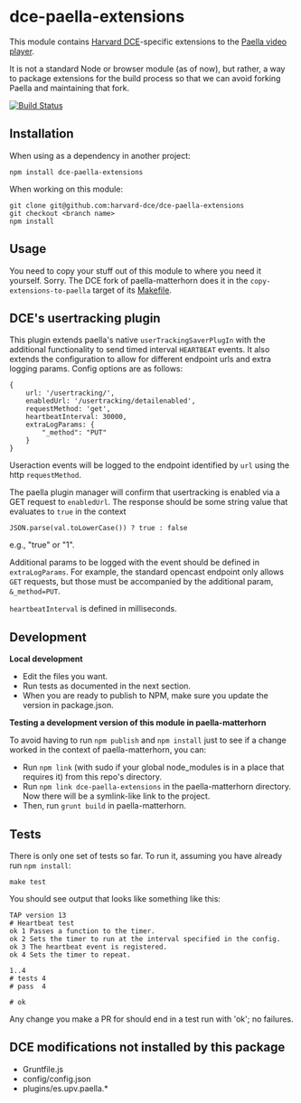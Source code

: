 dce-paella-extensions
=====================

This module contains [Harvard DCE](http://www.dce.harvard.edu/)-specific extensions to the [Paella video player](https://github.com/polimediaupv/paella).

It is not a standard Node or browser module (as of now), but rather, a way to package extensions for the build process so that we can avoid forking Paella and maintaining that fork.

[![Build Status](https://travis-ci.org/harvard-dce/dce-paella-extensions.svg)](https://travis-ci.org/harvard-dce/dce-paella-extensions)

Installation
------------

When using as a dependency in another project:

    npm install dce-paella-extensions

When working on this module:

    git clone git@github.com:harvard-dce/dce-paella-extensions
    git checkout <branch name>
    npm install

Usage
-----

You need to copy your stuff out of this module to where you need it yourself. Sorry. The DCE fork of paella-matterhorn does it in the `copy-extensions-to-paella` target of its [Makefile](https://github.com/harvard-dce/paella-matterhorn/blob/master/Makefile).

DCE's usertracking plugin
-------------------------
This plugin extends paella's native `userTrackingSaverPlugIn` with the additional functionality to send timed interval `HEARTBEAT` events. It also extends the configuration to allow for different endpoint urls and extra logging params. Config options are as follows:

    {
        url: '/usertracking/',
        enabledUrl: '/usertracking/detailenabled',
        requestMethod: 'get',
        heartbeatInterval: 30000,
        extraLogParams: {
            "_method": "PUT"
        }
    }
    
Useraction events will be logged to the endpoint identified by `url` using the http `requestMethod`. 

The paella plugin manager will confirm that usertracking is enabled via a GET request to `enabledUrl`. The response should be some string value that evaluates to `true` in the context

    JSON.parse(val.toLowerCase()) ? true : false
    
e.g., "true" or "1".

Additional params to be logged with the event should be defined in `extraLogParams`. For example, the standard opencast endpoint only allows `GET` requests, but those must be accompanied by the additional param, `&_method=PUT`. 

`heartbeatInterval` is defined in milliseconds.

Development
-----------

**Local development**

- Edit the files you want.
- Run tests as documented in the next section.
- When you are ready to publish to NPM, make sure you update the version in package.json.

**Testing a development version of this module in paella-matterhorn**

To avoid having to run `npm publish` and `npm install` just to see if a change worked in the context of paella-matterhorn, you can:

- Run `npm link` (with sudo if your global node_modules is in a place that requires it) from this repo's directory.
- Run `npm link dce-paella-extensions` in the paella-matterhorn directory. Now there will be a symlink-like link to the project.
- Then, run `grunt build` in paella-matterhorn.

Tests
-----

There is only one set of tests so far. To run it, assuming you have already run `npm install`:

    make test

You should see output that looks like something like this:

    TAP version 13
    # Heartbeat test
    ok 1 Passes a function to the timer.
    ok 2 Sets the timer to run at the interval specified in the config.
    ok 3 The heartbeat event is registered.
    ok 4 Sets the timer to repeat.

    1..4
    # tests 4
    # pass  4

    # ok

Any change you make a PR for should end in a test run with 'ok'; no failures.

DCE modifications not installed by this package
-----------------------------------------------

- Gruntfile.js
- config/config.json
- plugins/es.upv.paella.*
